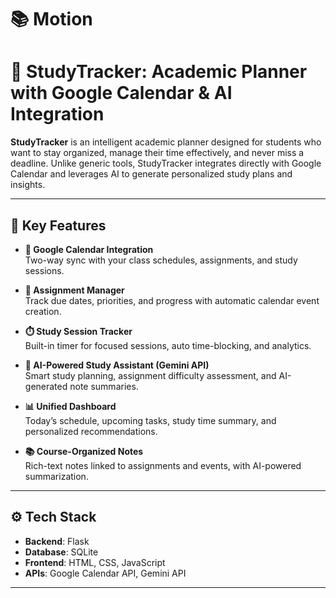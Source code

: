 # 📚 Motion 

# 📘 StudyTracker: Academic Planner with Google Calendar & AI Integration

**StudyTracker** is an intelligent academic planner designed for students who want to stay organized, manage their time effectively, and never miss a deadline. Unlike generic tools, StudyTracker integrates directly with Google Calendar and leverages AI to generate personalized study plans and insights.

---

## 🔑 Key Features

- **📅 Google Calendar Integration**  
  Two-way sync with your class schedules, assignments, and study sessions.

- **📝 Assignment Manager**  
  Track due dates, priorities, and progress with automatic calendar event creation.

- **⏱️ Study Session Tracker**  
  Built-in timer for focused sessions, auto time-blocking, and analytics.

- **🤖 AI-Powered Study Assistant (Gemini API)**  
  Smart study planning, assignment difficulty assessment, and AI-generated note summaries.

- **📊 Unified Dashboard**  
  Today’s schedule, upcoming tasks, study time summary, and personalized recommendations.

- **📚 Course-Organized Notes**  
  Rich-text notes linked to assignments and events, with AI-powered summarization.

---

## ⚙️ Tech Stack

- **Backend**: Flask  
- **Database**: SQLite  
- **Frontend**: HTML, CSS, JavaScript  
- **APIs**: Google Calendar API, Gemini API  

---
